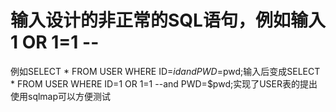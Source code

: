 #  输入设计的非正常的SQL语句，例如输入 1 OR 1=1 --
例如SELECT * FROM USER WHERE ID=$id and PWD=$pwd;输入后变成SELECT * FROM USER WHERE ID=1 OR 1=1 --and PWD=$pwd;实现了USER表的提出
使用sqlmap可以方便测试 

